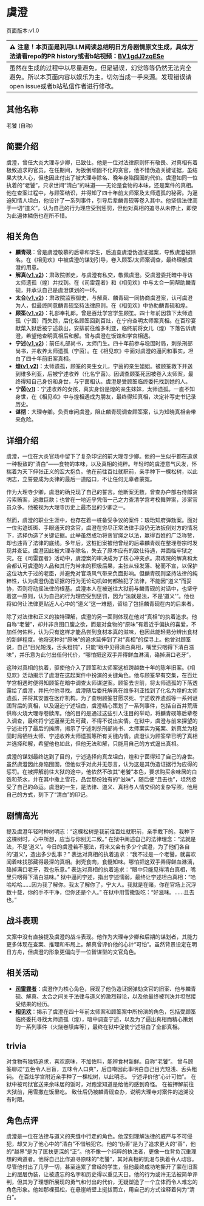 # 虞澄
页面版本:v1.0
 

| :warning: 注意！本页面是利用LLM阅读总结明日方舟剧情原文生成，具体方法请看repo的PR history或者b站视频：[BV1gdJ7zqESe](https://www.bilibili.com/video/BV1gdJ7zqESe/)         |
|:----------------------------|
| 虽然在生成的过程中以尽量避免，但是错误，幻觉等等仍然无法完全避免。所以本页面内容以娱乐为主，切勿当成一手来源。发现错误请open issue或者b站私信作者进行修改。|



## 其他名称
老饕 (自称)
## 简要介绍
虞澄，曾任大炎大理寺少卿，已致仕。他是一位对法律原则怀有敬畏、对真相有着极致追求的官员。在任期间，为扳倒顽固不化的贪官，他不惜伪造关键证据，虽结果大快人心，但也因此付出了被大理寺除名、晚年身陷囹圄的代价。虞澄如同一位执着的“老饕”，只求世间“清白”的味道——无论是食物的本味，还是案件的真相。他在查案过程中，与顾筌结识，并得知了四十年前太师案及太师遗孤的秘密。为逼迫知情人坦白，他设计了一系列事件，引导后辈麟青砚等卷入其中。他坚信法律高于一切“道义”，认为自己的行为理应受到惩罚，但他对真相的追寻从未停止，即使为此遍体鳞伤也在所不惜。
## 相关角色
-   **麟青砚**：曾是虞澄敬慕的后辈和学生，后追查虞澄伪造证据案，导致虞澄被除名。在《相见欢》中被虞澄的谋划引导，卷入顾筌/太师案调查，最终理解虞澄的用意。
-   **解真([v1](extended_char_jie_zhen.md),[v2](../char_v3/extended_char_jie_zhen.md))**：肃政院御史，与虞澄有私交，敬佩虞澄。受虞澄委托暗中寻访太师遗孤（煌）并找到。在《司雷霆者》和《相见欢》中与太合一同帮助麟青砚，并承认自己是虞澄谋划的一环。
-   **太合([v1](extended_char_tai_he.md),[v2](../char_v3/extended_char_tai_he.md))**：肃政院监察御史，与解真、麟青砚一同协商虞澄案，认可虞澄为人，但最终同意麟青砚坚持法律原则。在《相见欢》中协助麟青砚和煌。
-   **顾筌([v1](extended_char_gu_quan.md),[v2](../char_v3/extended_char_gu_quan.md))**：礼部奉礼郎。曾是百灶学宫学生顾笙。四十年前因救下太师遗孤（宁茵）而失踪，后化名顾筌回到百灶，在宁府查明太师案真相。在百珍宴献菜入狱后被宁述救出，安排前往维多利亚，临终前将女儿（煌）下落告诉虞澄，希望他查明真相后和解。曾与虞澄在饭馆和学宫相遇。
-   **宁述([v1](extended_char_ning_shu.md),[v2](../char_v3/extended_char_ning_shu.md))**：前任礼部尚书，太师门生。四十年前参与稳固时局，刺杀刑部尚书，并收养太师遗孤（宁茵）。在《相见欢》中面对虞澄的逼问和事实，坦白了四十年前旧案真相。
-   **煌([v1](char_017_huang.md),[v2](../char_v3/char_017_huang.md))**：太师遗孤，顾筌的亲生女儿，宁茵的亲生姐姐。被顾筌救下并送到维多利亚，后被宁述收养（化名宁茵）。因调查顾筌死因被卷入太师案，最终得知自己身份和身世，与宁茵相认。虞澄是受顾筌临终委托找到她的人。
-   **宁茵([v1](extended_char_ning_yin.md))**：宁述收养的女孩，真实身份是煌的亲生妹妹，太师遗孤。一直不知身世，在《相见欢》中与煌相遇成为朋友，最终得知真相，决定补写史书记录历史。
-   **谌彻**：大理寺卿。负责审问虞澄，阻止麟青砚调查顾筌案，认为知晓真相会带来危险。
## 详细介绍
虞澄，一位在大炎官场中留下了复杂印记的前大理寺少卿。他的一生似乎都在追求一种极致的“清白”——食物的本味，以及真相的纯粹。年轻时的虞澄意气风发，怀揣着为天下伸张正义的宏大抱负。他在前往百灶就职前，亲手种下一棵松树，以此明志，立誓要成为炎律的最后一道隘口，不让任何无辜者蒙冤。

作为大理寺少卿，虞澄的确兑现了自己的誓言。他断案无数，曾查办户部右侍郎贪污索贿案，追缴巨款；也曾在一地近乎凭借一己之力查清学宫考校舞弊案，涉案官员众多。他被视为大理寺历史上最杰出的少卿之一。

然而，虞澄的职业生涯中，也存在着一桩备受争议的案件：琅珆知府弹劾案。面对一位劣迹斑斑、手眼通天的贪官，虞澄在穷尽正常法律手段仍无法扳倒对方的情况下，选择伪造了关键证据。此举虽然成功将贪官绳之以法，赢得百姓的广泛称赞，却也违背了法律的底线。多年后，这桩旧案被他曾经的后辈麟青砚在整理卷宗时发现并查证。虞澄因此被大理寺除名，失去了原本应有的致仕待遇，并面临牢狱之灾。在《司雷霆者》活动中，虞澄案的审决成为了核心冲突点。肃政院的解真和太合都认可虞澄的人品和其行为带来的积极后果，主张从轻发落、秘而不宣，以保护这位功大于过的老臣，并避免对官场风气带来负面影响。但麟青砚则坚持法律的纯粹性，认为虞澄伪造证据的行为无论动机如何都触犯了法律，不能因“道义”而妥协，否则将动摇法律的根基。虞澄本人在被送往大狱前与麟青砚的对话中，也坚守着这一原则，认为自己的行为理应受到惩罚，因为“法就是法，不是‘道义’”。他也将如何让法律更贴近人心中的“道义”这一难题，留给了包括麟青砚在内的后来者。

除了对法律和正义的独特理解，虞澄的另一面则体现在他对“真相”的执着追求。他自称“老饕”，却并非贪图口腹之欲，而是对食物的“原味”有着近乎偏执的喜爱，不加任何佐料，认为只有这样才能品尝到食材本真的滋味，也因此能轻易分辨出食材的新鲜程度。他将这种对“原味”的追求延伸到了对“真相”的探寻上。他曾对顾筌说，自己“目光短浅，舌头粗钝”，只能“眼中见得清白真相，嘴里只咽得下清白滋味”，并乐意为此付出任何代价，“哪怕把这双手弄得鲜血淋漓，硌掉满口老牙”。

这种对真相的执着，驱使他介入了顾筌和太师案这桩跨越数十年的陈年旧案。《相见欢》活动揭示了虞澄在这起案件中扮演的关键角色。他与顾筌早有交集，在百灶学宫相遇时便得知顾筌在暗中调查太师谋逆案。顾筌去世前，将太师遗孤的下落透露给了虞澄，并托付他寻找。虞澄随后委托解真在维多利亚找到了化名为煌的太师遗孤，并将其安置在医疗机构。为了查明顾筌甘愿求死、宁述收养遗孤等一系列谜团背后的真相，以及逼迫宁述坦白，虞澄精心策划了一系列事件，包括自首并荒唐供称火烧大理寺卷牍库。他的目的是通过这些引人注目的举动，将麟青砚等后辈卷入调查，最终将宁述逼至无处可藏，不得不说出实情。在狱中，虞澄与前来探望的宁述进行了最后的摊牌，揭示了宁述刺杀刑部尚书、太师案实为冤案、新真龙为稳固时局牺牲太师、宁述收养太师遗孤等所有关键内情。虞澄认为顾筌早已明了真相并选择和解，希望他也如此，但他无法和解，只能用自己的方式逼出真相。

虞澄的谋划最终达到了目的，宁述选择向真龙坦白，煌和宁茵得知了自己的身世。虽然虞澄因此身陷囹圄，但他似乎对此并无怨言，认为这是其伪造证据行为应得的惩罚。在被押解前往大狱的途中，他依然不改其“老饕”本色，要求购买余味居的白饭和茶水，并在其中撒上雪花，品尝那份独有的“滋味”，随后便“且去也”，坦然接受了自己的命运。虞澄的一生，是法律、道义、真相与人情交织的复杂写照，他用自己的方式，刻下了“清白”的印记。
## 剧情高光
提及虞澄年轻时种树明志：“这棵松树是我前往百灶就职前，亲手栽下的。我种下这棵树时，心中所想，应当与你别无二致。”
在狱中阐述自己的法律理念：“法就是法，不是‘道义’。今日的虞澄若不服法，将来又会有多少个虞澄，为了他们各自的‘道义’，造出多少乱事？”
表达对真相的执着追求：“我不过是一个老饕，就喜欢闻着味找那藏得最深的真相。剥壳食肉，食髓知味。哪怕把这双手弄得鲜血淋漓，硌掉满口老牙，我也乐意。”
表达对真相的执着追求：“眼中只能见得清白真相，嘴里只咽得下清白滋味。”
狱中逼问宁述，指出宁述懦弱，最终让宁述坦白真相：“哈哈哈哈......因为我了解你。我太了解你了，宁大人。我就是在赌，你在官场上沉浮数十载，你的手不干净，但你还是个人。”
在狱中用雪撒饭吃：“好滋味。......且去也。”
## 战斗表现
文案中没有直接提及虞澄的战斗表现。他作为大理寺少卿和后期的谋划者，其能力更多体现在查案、推理和布局上。解真曾评价他的心计“可怕”。虽然背景设定在明日方舟，但虞澄的形象更偏向于一位智谋型的文官角色。
## 相关活动
-   **[司雷霆者](../stories/story_leizi_set_1.md)**：虞澄作为核心角色，展现了他伪造证据弹劾贪官的旧案、他与麟青砚、解真、太合之间关于法律与道义的激烈辩论，以及他最终被判决并坦然接受结果的经历。
-   **[相见欢](../stories/act40side.md)**：揭示了虞澄在四十年前太师案和顾筌案中所扮演的角色，包括受顾筌临终委托寻找太师遗孤（煌），暗中调查宁述，以及为了逼出真相而精心策划的一系列事件（火烧卷牍库等），最终在狱中促使宁述坦白了全部真相。
## trivia
对食物有独特追求，喜欢原味，不加佐料，能辨食材新鲜。自称“老饕”。
曾与顾筌聊过“五色令人目盲，五味令人口爽”，后自嘲因此事明白自己目光短浅、舌头粗钝。
在百灶学宫附近亲手种了一棵松树，以此明志。
宁述评价他“心计可怕”。
在狱中被司狱官送来余味居的饭时，对跑堂知道是给他的感到奇怪。
在被押解前往大狱前，用雪撒在饭里吃。
致仕后仍被麟青砚查办，说明大理寺对案件的追溯没有时限。
## 角色点评
虞澄是一位在法律与道义的夹缝中行走的角色。他深刻理解法律的威严与不可侵犯，却又为了他心中的“清白”不惜触犯它。他的“伪善”是为了追求更大的“善”，他的“越界”是为了匡扶更深的“正”。他不像一个纯粹的执法者，更像一位背负沉重理想的殉道者。他将自己比作追寻原味的“老饕”，其对真相的饥渴与执着令人动容。尽管他付出了几乎一切，甚至连累了曾经的学生，但他最终成功地撕开了蒙在旧案上的层层伪装，让被遗忘的名字和历史得以重见天日。他的行为或许无法被简单评判，但其为了理想所展现的勇气和付出的代价，无疑塑造了一个立体而令人难忘的角色形象。他如那棵孤松，在悬崖峭壁上挺拔而立，用自己的方式诠释着何为“清白”。
